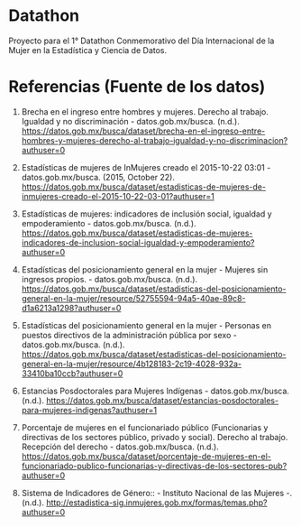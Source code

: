 # Datathon
Proyecto para el 1° Datathon Conmemorativo del Día Internacional de la Mujer en la Estadística y Ciencia de Datos.

# Referencias (Fuente de los datos)
1. Brecha en el ingreso entre hombres y mujeres. Derecho al trabajo. Igualdad y no discriminación - datos.gob.mx/busca. (n.d.). https://datos.gob.mx/busca/dataset/brecha-en-el-ingreso-entre-hombres-y-mujeres-derecho-al-trabajo-igualdad-y-no-discriminacion?authuser=0

2. Estadísticas de mujeres de InMujeres creado el 2015-10-22 03:01 - datos.gob.mx/busca. (2015, October 22). https://datos.gob.mx/busca/dataset/estadisticas-de-mujeres-de-inmujeres-creado-el-2015-10-22-03-01?authuser=1

3. Estadísticas de mujeres: indicadores de inclusión social, igualdad y empoderamiento - datos.gob.mx/busca. (n.d.). https://datos.gob.mx/busca/dataset/estadisticas-de-mujeres-indicadores-de-inclusion-social-igualdad-y-empoderamiento?authuser=0

4. Estadísticas del posicionamiento general en la mujer - Mujeres sin ingresos propios. - datos.gob.mx/busca. (n.d.). https://datos.gob.mx/busca/dataset/estadisticas-del-posicionamiento-general-en-la-mujer/resource/52755594-94a5-40ae-89c8-d1a6213a1298?authuser=0

5. Estadísticas del posicionamiento general en la mujer - Personas en puestos directivos de la administración pública por sexo - datos.gob.mx/busca. (n.d.). https://datos.gob.mx/busca/dataset/estadisticas-del-posicionamiento-general-en-la-mujer/resource/4b128183-2c19-4028-932a-33410ba10ccb?authuser=0

6. Estancias Posdoctorales para Mujeres Indígenas - datos.gob.mx/busca. (n.d.). https://datos.gob.mx/busca/dataset/estancias-posdoctorales-para-mujeres-indigenas?authuser=1

7. Porcentaje de mujeres en el funcionariado público (Funcionarias y directivas de los sectores público, privado y social). Derecho al trabajo. Recepción del derecho - datos.gob.mx/busca. (n.d.). https://datos.gob.mx/busca/dataset/porcentaje-de-mujeres-en-el-funcionariado-publico-funcionarias-y-directivas-de-los-sectores-pub?authuser=0

8. Sistema de Indicadores de Género:: - Instituto Nacional de las Mujeres -. (n.d.). http://estadistica-sig.inmujeres.gob.mx/formas/temas.php?authuser=0
